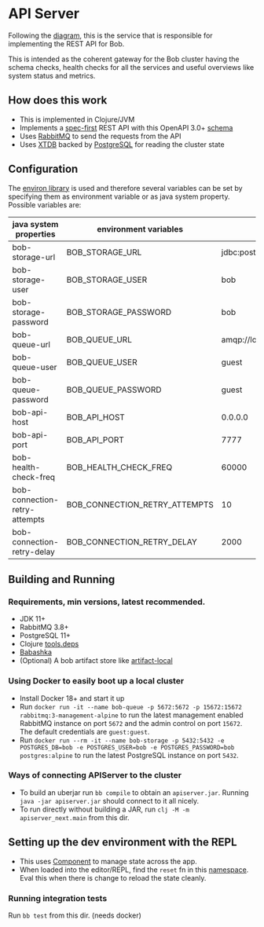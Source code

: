 # API Server

Following the [diagram](https://github.com/bob-cd/bob/issues/70#issuecomment-611661635), this is the service that is responsible for implementing the REST API for Bob.

This is intended as the coherent gateway for the Bob cluster having the schema checks, health checks for all the services and useful overviews like system status and metrics.

## How does this work
- This is implemented in Clojure/JVM
- Implements a [spec-first](https://www.atlassian.com/blog/technology/spec-first-api-development) REST API with this OpenAPI 3.0+ [schema](/apiserver/src/main/resources/bob/api.yaml)
- Uses [RabbitMQ](https://www.rabbitmq.com/) to send the requests from the API
- Uses [XTDB](https://xtdb.com) backed by [PostgreSQL](https://www.postgresql.org/) for reading the cluster state

## Configuration
The [environ library](https://github.com/weavejester/environ) is used and therefore several variables can be
set by specifying them as environment variable or as java system property. Possible variables are:

| java system properties        | environment variables         | defaults                             |
|-------------------------------|-------------------------------|--------------------------------------|
| bob-storage-url               | BOB_STORAGE_URL               | jdbc:postgresql://localhost:5432/bob |
| bob-storage-user              | BOB_STORAGE_USER              | bob                                  |
| bob-storage-password          | BOB_STORAGE_PASSWORD          | bob                                  |
| bob-queue-url                 | BOB_QUEUE_URL                 | amqp://localhost:5672                |
| bob-queue-user                | BOB_QUEUE_USER                | guest                                |
| bob-queue-password            | BOB_QUEUE_PASSWORD            | guest                                |
| bob-api-host                  | BOB_API_HOST                  | 0.0.0.0                              |
| bob-api-port                  | BOB_API_PORT                  | 7777                                 |
| bob-health-check-freq         | BOB_HEALTH_CHECK_FREQ         | 60000                                |
| bob-connection-retry-attempts | BOB_CONNECTION_RETRY_ATTEMPTS | 10                                   |
| bob-connection-retry-delay    | BOB_CONNECTION_RETRY_DELAY    | 2000                                 |

## Building and Running

### Requirements, min versions, latest recommended.
- JDK 11+
- RabbitMQ 3.8+
- PostgreSQL 11+
- Clojure [tools.deps](https://clojure.org/guides/getting_started)
- [Babashka](https://github.com/babashka/babashka#installation)
- (Optional) A bob artifact store like [artifact-local](https://github.com/bob-cd/artifact-local)

### Using Docker to easily boot up a local cluster
- Install Docker 18+ and start it up
- Run `docker run -it --name bob-queue -p 5672:5672 -p 15672:15672 rabbitmq:3-management-alpine` to run the latest management enabled RabbitMQ instance on port `5672` and the admin control on port `15672`. The default credentials are `guest:guest`.
- Run `docker run --rm -it --name bob-storage -p 5432:5432 -e POSTGRES_DB=bob -e POSTGRES_USER=bob -e POSTGRES_PASSWORD=bob postgres:alpine` to run the latest PostgreSQL instance on port `5432`.

### Ways of connecting APIServer to the cluster
- To build an uberjar run `bb compile` to obtain an `apiserver.jar`. Running `java -jar apiserver.jar` should connect to it all nicely.
- To run directly without building a JAR, run `clj -M -m apiserver_next.main` from this dir.

## Setting up the dev environment with the REPL
- This uses [Component](https://github.com/stuartsierra/component) to manage state across the app.
- When loaded into the editor/REPL, find the `reset` fn in this [namespace](/apiserver/src/apiserver/system.clj). Eval this when there is change to reload the state cleanly.

### Running integration tests
Run `bb test` from this dir. (needs docker)
